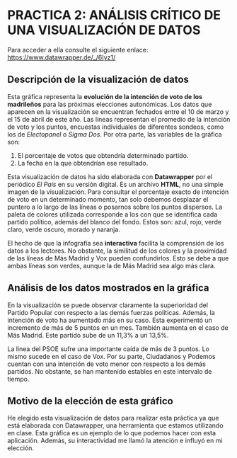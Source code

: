 # PRACTICA 2: ANÁLISIS CRÍTICO DE UNA VISUALIZACIÓN DE DATOS

Para acceder a ella consulte el siguiente enlace: https://www.datawrapper.de/_/6Iyz1/

## Descripción de la visualización de datos

Esta gráfica representa la **evolución de la intención de voto de los madrileños** para las próximas elecciones autonómicas. Los datos que aparecen en la visualización se encuentran fechados entre el 10 de marzo y el 15 de abril de este año. Las líneas representan el promedio de la intención de voto y los puntos, encuestas individuales de diferentes sondeos, como los de *Electopanel* o *Sigma Dos*. Por otra parte, las variables de la gráfica son:
1. El porcentaje de votos que obtendría determinado partido.
2. La fecha en la que obtendrían ese resultado.

Esta visualización de datos ha sido elaborada con **Datawrapper** por el periódico *El País* en su versión digital. Es un archivo **HTML**, no una simple imagen de la visualización. Para consultar el porcentaje exacto de intención de voto en un determinado momento, tan solo debemos desplazar el puntero a lo largo de las líneas o posarnos sobre los puntos dispersos. La paleta de colores utilizada corresponde a los con que se identifica cada partido político, además del blanco del fondo. Estos son: azul, rojo, verde claro, verde oscuro, morado y naranja. 

El hecho de que la infografía sea **interactiva** facilita la comprensión de los datos a los lectores. No obstante, la similitud de los colores y la proximidad de las líneas de Más Madrid y Vox pueden confundirlos. Esto se debe a que ambas líneas son verdes, aunque la de Más Madrid sea algo más clara. 

## Análisis de los datos mostrados en la gráfica

En la visualización se puede observar claramente la superioridad del Partido Popular con respecto a las demás fuerzas políticas. Además, la intención de voto ha aumentado más en su caso. Esta experimentó un incremento de más de 5 puntos en un mes. También aumenta en el caso de Más Madrid. Este partido sube de un 11,3% a un 13,5%.

La línea del PSOE sufre una importante caída de más de 3 puntos. Lo mismo sucede en el caso de Vox. Por su parte, Ciudadanos y Podemos cuentan con una intención de voto menor con respecto a los demás partidos. No obstante, se han mantenido estables en este intervalo de tiempo. 

## Motivo de la elección de esta gráfico

He elegido esta visualización de datos para realizar esta práctica ya que está elaborada con Datawrapper, una herramienta que estamos utilizando en clase. Esta gráfica es un ejemplo de lo que podemos hacer con esta aplicación. Además, su interactividad me llamó la atención e influyó en mi elección.
